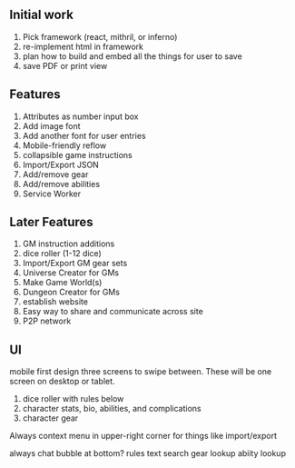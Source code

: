 ## Initial work

1. Pick framework (react, mithril, or inferno)
2. re-implement html in framework
3. plan how to build and embed all the things for user to save
4. save PDF or print view

## Features

1. Attributes as number input box
2. Add image font
3. Add another font for user entries
4. Mobile-friendly reflow
5. collapsible game instructions
6. Import/Export JSON
7. Add/remove gear
8. Add/remove abilities
9. Service Worker

## Later Features

1. GM instruction additions
2. dice roller (1-12 dice)
3. Import/Export GM gear sets
4. Universe Creator for GMs
5. Make Game World(s)
6. Dungeon Creator for GMs
7. establish website
8. Easy way to share and communicate across site
9. P2P network

## UI


mobile first design three screens to swipe between.
These will be one screen on desktop or tablet.

1. dice roller with rules below
2. character stats, bio, abilities, and complications
3. character gear

Always context menu in upper-right corner
for things like import/export

always chat bubble at bottom?
rules text search
gear lookup
abiity lookup
